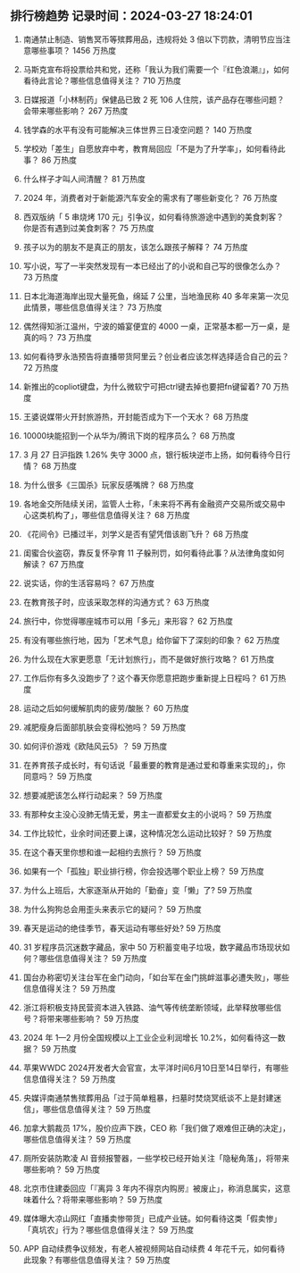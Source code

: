 
## 排行榜趋势 记录时间：2024-03-27 18:24:01
  
  1. 南通禁止制造、销售冥币等殡葬用品，违规将处 3 倍以下罚款，清明节应当注意哪些事项？ 1456 万热度
    
  2. 马斯克宣布将投票给共和党，还称「我认为我们需要一个『红色浪潮』」，如何看待此言论？哪些信息值得关注？ 710 万热度
    
  3. 日媒报道「小林制药」保健品已致 2 死 106 人住院，该产品存在哪些问题？会带来哪些影响？ 267 万热度
    
  4. 钱学森的水平有没有可能解决三体世界三日凌空问题？ 140 万热度
    
  5. 学校劝「差生」自愿放弃中考，教育局回应「不是为了升学率」，如何看待此事？ 86 万热度
    
  6. 什么样子才叫人间清醒？ 81 万热度
    
  7. 2024 年，消费者对于新能源汽车安全的需求有了哪些新变化？ 76 万热度
    
  8. 西双版纳「 5 串烧烤 170 元」引争议，如何看待旅游途中遇到的美食刺客？你是否有遇到过美食刺客？ 75 万热度
    
  9. 孩子以为的朋友不是真正的朋友，该怎么跟孩子解释？ 74 万热度
    
  10. 写小说，写了一半突然发现有一本已经出了的小说和自己写的很像怎么办？ 73 万热度
    
  11. 日本北海道海岸出现大量死鱼，绵延 7 公里，当地渔民称 40 多年来第一次见此情景，哪些信息值得关注？ 73 万热度
    
  12. 偶然得知浙江温州，宁波的婚宴便宜的 4000 一桌，正常基本都一万一桌，是真的吗？ 73 万热度
    
  13. 如何看待罗永浩预告将直播带货阿里云？创业者应该怎样选择适合自己的云？ 72 万热度
    
  14. 新推出的copliot键盘，为什么微软宁可把ctrl键去掉也要把fn键留着? 70 万热度
    
  15. 王婆说媒带火开封旅游热，开封能否成为下一个天水？ 68 万热度
    
  16. 10000块能招到一个从华为/腾讯下岗的程序员么？ 68 万热度
    
  17. 3 月 27 日沪指跌 1.26% 失守 3000 点，银行板块逆市上扬，如何看待今日行情？ 68 万热度
    
  18. 为什么很多《三国杀》玩家反感嘴牌？ 68 万热度
    
  19. 各地金交所陆续关闭，监管人士称，「未来将不再有金融资产交易所或交易中心这类机构了」，哪些信息值得关注？ 68 万热度
    
  20. 《花间令》已播过半，刘学义是否有望凭借该剧飞升？ 68 万热度
    
  21. 闺蜜合伙盗窃，靠反复怀孕育 11 子躲刑罚，如何看待此事？从法律角度如何解读？ 67 万热度
    
  22. 说实话，你的生活容易吗？ 67 万热度
    
  23. 在教育孩子时，应该采取怎样的沟通方式？ 63 万热度
    
  24. 旅行中，你觉得哪座城市可以用「多元」来形容？ 62 万热度
    
  25. 有没有哪些旅行地，因为「艺术气息」给你留下了深刻的印象？ 62 万热度
    
  26. 为什么现在大家更愿意「无计划旅行」，而不是做好旅行攻略？ 61 万热度
    
  27. 工作后你有多久没跑步了？这个春天你愿意把跑步重新提上日程吗？ 61 万热度
    
  28. 运动之后如何缓解肌肉的疲劳/酸胀？ 60 万热度
    
  29. 减肥瘦身后面部肌肤会变得松弛吗？ 59 万热度
    
  30. 如何评价游戏《欧陆风云5》？ 59 万热度
    
  31. 在养育孩子成长时，有句话说「最重要的教育是通过爱和尊重来实现的」，你同意吗？ 59 万热度
    
  32. 想要减肥该怎么样行动起来？ 59 万热度
    
  33. 有那种女主没心没肺无情无爱，男主一直都爱女主的小说吗？ 59 万热度
    
  34. 工作比较忙，业余时间还要上课，这种情况怎么运动比较好？ 59 万热度
    
  35. 在这个春天里你想和谁一起相约去旅行？ 59 万热度
    
  36. 如果有一个「孤独」职业排行榜，你会投选哪个职业上榜？ 59 万热度
    
  37. 为什么上班后，大家逐渐从开始的「勤奋」变「懒」了? 59 万热度
    
  38. 为什么狗狗总会用歪头来表示它的疑问？ 59 万热度
    
  39. 春天是运动的绝佳季节，春天运动有哪些好处? 59 万热度
    
  40. 31 岁程序员沉迷数字藏品，家中 50 万积蓄变电子垃圾，数字藏品市场现状如何？哪些信息值得关注？ 59 万热度
    
  41. 国台办称密切关注台军在金门动向，「如台军在金门挑衅滋事必遭失败」，哪些信息值得关注？ 59 万热度
    
  42. 浙江将积极支持民营资本进入铁路、油气等传统垄断领域，此举释放哪些信号？将带来哪些影响？ 59 万热度
    
  43. 2024 年 1—2 月份全国规模以上工业企业利润增长 10.2%，如何看待这一数据？ 59 万热度
    
  44. 苹果WWDC 2024开发者大会官宣，太平洋时间6月10日至14日举行，有哪些信息值得关注？ 59 万热度
    
  45. 央媒评南通禁售殡葬用品「过于简单粗暴，扫墓时焚烧冥纸谈不上是封建迷信」，哪些信息值得关注？ 59 万热度
    
  46. 加拿大鹅裁员 17%，股价应声下跌，CEO 称「我们做了艰难但正确的决定」，哪些信息值得关注？ 59 万热度
    
  47. 厕所安装防欺凌 AI 音频报警器，一些学校已经开始关注「隐秘角落」，将带来哪些影响？ 59 万热度
    
  48. 北京市住建委回应「『离异 3 年内不得京内购房』被废止」，称消息属实，这意味着什么？将带来哪些影响？ 59 万热度
    
  49. 媒体曝大凉山网红「直播卖惨带货」已成产业链。如何看待这类「假卖惨」「真坑农」行为？哪些信息值得关注？ 59 万热度
    
  50. APP 自动续费争议频发，有老人被视频网站自动续费 4 年花千元，如何看待此现象？有哪些信息值得关注？ 59 万热度
    
